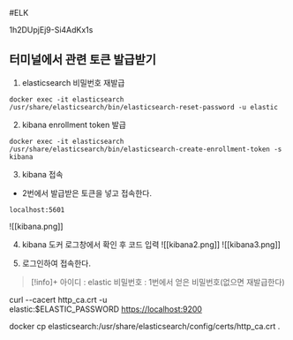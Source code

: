#ELK 

1h2DUpjEj9-Si4AdKx1s

## 터미널에서 관련 토큰 발급받기
1. elasticsearch 비밀번호 재발급
```
docker exec -it elasticsearch /usr/share/elasticsearch/bin/elasticsearch-reset-password -u elastic
```


2. kibana enrollment token 발급
```
docker exec -it elasticsearch /usr/share/elasticsearch/bin/elasticsearch-create-enrollment-token -s kibana
```

3. kibana 접속
+ 2번에서 발급받은 토큰을 넣고 접속한다.
```
localhost:5601
```
![[kibana.png]]

4. kibana 도커 로그창에서 확인 후 코드 입력
![[kibana2.png]]
![[kibana3.png]]

5. 로그인하여 접속한다.
> [!info]+ 
> 아이디 : elastic
> 비밀번호 : 1번에서 얻은 비밀번호(없으면 재발급한다)



curl --cacert http_ca.crt -u elastic:$ELASTIC_PASSWORD [https://localhost:9200](https://localhost:9200/)

docker cp elasticsearch:/usr/share/elasticsearch/config/certs/http_ca.crt .

